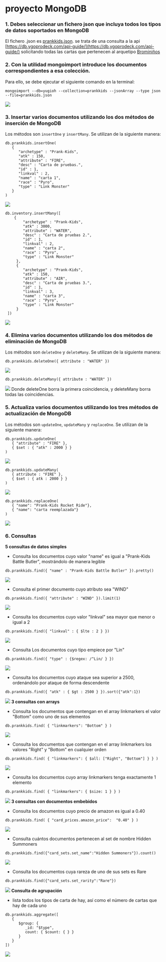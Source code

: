 # proyecto MongoDB
### 1. Debes seleccionar un fichero json que incluya todos los tipos de datos soportados en MongoDB
El fichero .json es [prankkids.json](prankkids.json). se trata de una consulta a la api [https://db.ygoprodeck.com/api-guide/](https://db.ygoprodeck.com/api-guide/) solicitando todas las cartas que pertenecen al arquetipo [Brominiños](https://yugioh.fandom.com/es/wiki/Bromini%C3%B1os)
### 2. Con la utilidad mongoimport introduce los documentos correspondientes a esa colección.
Para ello, se debe ejecutar el siguiente comando en la terminal:
```
mongoimport --db=yugioh --collection=prankkids --jsonArray --type json --file=prankkids.json
```
![](capturas/captura1.png)
### 3. Insertar varios documentos utilizando los dos métodos de inserción de MongoDB
Los métodos son `insertOne` y `insertMany`. Se utilizan de la siguiente manera:
```
db.prankkids.insertOne(
   {
      "archetype" : "Prank-Kids",
      "atk" : 150,
      "attribute" : "FIRE",
      "desc" : "Carta de pruebas.",
      "id" : 1,
      "linkval" : 2,
      "name" : "carta 1",
      "race" : "Pyro",
      "type" : "Link Monster"
   }
)
```
![](capturas/captura2.png)
```
db.inventory.insertMany([
    {
        "archetype" : "Prank-Kids",
        "atk" : 3000,
        "attribute" : "WATER",
        "desc" : "Carta de pruebas 2.",
        "id" : 1,
        "linkval" : 2,
        "name" : "carta 2",
        "race" : "Pyro",
        "type" : "Link Monster"
     },
     {
        "archetype" : "Prank-Kids",
        "atk" : 150,
        "attribute" : "AIR",
        "desc" : "Carta de pruebas 3.",
        "id" : 1,
        "linkval" : 3,
        "name" : "carta 3",
        "race" : "Pyro",
        "type" : "Link Monster"
     }
 ])
```
![](capturas/captura3.png)
### 4. Elimina varios documentos utilizando los dos métodos de eliminación de MongoDB
Los métodos son `deleteOne` y `deleteMany`. Se utilizan de la siguiente manera:
```
db.prankkids.deleteOne({ attribute : "WATER" })
```
![](capturas/captura4.png)
```
db.prankkids.deleteMany({ attribute : "WATER" })
```
![](capturas/captura5.png)
Donde deleteOne borra la primera coincidencia, y deleteMany borra todas las coincidencias.
### 5. Actualiza varios documentos utilizando los tres métodos de actualización de MongoDB
Los métodos son `updateOne`, `updateMany` y `replaceOne`. Se utilizan de la siguiente manera:
```
db.prankkids.updateOne(
   { "attribute" : "FIRE" },
   { $set : { "atk" : 2000 } }
)
```
![](capturas/captura6.png)
```
db.prankkids.updateMany(
   { attribute : "FIRE" },
   { $set : { atk : 2000 } }
)
```
![](capturas/captura7.png)
```
db.prankkids.replaceOne(
   { "name": "Prank-Kids Rocket Ride"},
   { "name": "carta reemplazada"}
)
```
![](capturas/captura8.png)

### 6. Consultas
**5 consultas de datos simples**
* Consulta los documentos cuyo valor "name" es igual a "Prank-Kids Battle Butler", mostrándolo de manera legible
```
db.prankkids.find({ "name" : "Prank-Kids Battle Butler" }).pretty()
```
![](capturas/captura9.png)
* Consulta el primer documento cuyo atributo sea "WIND"
```
db.prankkids.find({ "attribute" : "WIND" }).limit(1)
```
![](capturas/captura10.png)
* Consulta los documentos cuyo valor "linkval" sea mayor que menor o igual a 2
```
db.prankkids.find({ "linkval" : { $lte : 2 } })
``` 
![](capturas/captura11.png)
* Consulta Los documentos cuyo tipo empiece por "Lin"
```
db.prankkids.find({ "type" : {$regex: /^Lin/ } })
```
![](capturas/captura12.png)
* Consulta los documentos cuyo ataque sea superior a 2500, ordenándolo por ataque de forma descendente
```
db.prankkids.find({ "atk" : { $gt : 2500 } }).sort({"atk":1})
```
![](capturas/captura13.png)
**3 consultas con arrays**
* Consulta los documentos que contengan en el array linkmarkers el valor "Bottom" como uno de sus elementos
```
db.prankkids.find( { "linkmarkers": "Bottom" } )
```
![](capturas/captura14.png)
* Consulta los documentos que contengan en el array linkmarkers los valores "Right" y "Bottom" en cualquier orden
```
db.prankkids.find( { "linkmarkers": { $all: ["Right", "Bottom"] } } )
```
![](capturas/captura15.png)
* Consulta los documentos cuyo array linkmarkers tenga exactamente 1 elemento
```
db.prankkids.find( { "linkmarkers": { $size: 1 } } )
```
![](capturas/captura16.png)
**3 consultas con documentos embebidos**
* Consulta los documentos cuyo precio de amazon es igual a 0.40
```
db.prankkids.find( { "card_prices.amazon_price":  "0.40" } )
```
![](capturas/captura17.png)
* Consulta cuántos documentos pertenecen al set de nombre Hidden Summoners
```
db.prankkids.find({"card_sets.set_name":"Hidden Summoners"}).count()
```
![](capturas/captura18.png)
* Consulta los documentos cuya rareza de uno de sus sets es Rare
```
db.prankkids.find({"card_sets.set_rarity":"Rare"})
```
![](capturas/captura19.png)
**Consulta de agrupación**
* lista todos los tipos de carta de hay, así como el número de cartas que hay de cada uno
```
db.prankkids.aggregate([
   {
      $group: {
         _id: "$type",
         count: { $count: { } }
      }
   }
])
```
![](capturas/captura20.png)